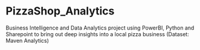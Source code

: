 # PizzaShop_Analytics
Business Intelligence and Data Analytics project using PowerBI, Python and Sharepoint to bring out deep insights into a local pizza business (Dataset: Maven Analytics)
